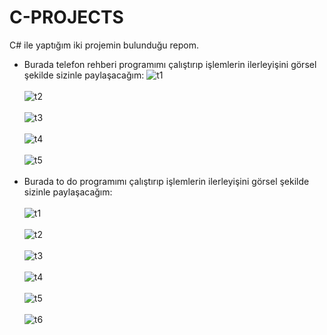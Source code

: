 # C-PROJECTS
C# ile yaptığım iki projemin bulunduğu repom.

- Burada telefon rehberi programımı çalıştırıp işlemlerin ilerleyişini görsel şekilde sizinle paylaşacağım:
![t1](https://user-images.githubusercontent.com/89224500/154528543-72e4c2d8-15b3-4c6d-9acc-3bf0a6bb7318.png)
<br><br>
![t2](https://user-images.githubusercontent.com/89224500/154528584-e29b458f-00ed-48c8-8cab-681f9d1ddd48.png)
<br><br>
![t3](https://user-images.githubusercontent.com/89224500/154528600-cf7c7397-a040-46ff-97a6-119aab5bfe11.png)
<br><br>
![t4](https://user-images.githubusercontent.com/89224500/154528618-f140ec8f-bbcd-4d2b-8f4a-305901cb7908.png)
<br><br>
![t5](https://user-images.githubusercontent.com/89224500/154528644-bf849274-4541-462a-b0be-0fccc17ba375.png)
<br><br>
- Burada to do programımı çalıştırıp işlemlerin ilerleyişini görsel şekilde sizinle paylaşacağım:
<br><br>
![t1](https://user-images.githubusercontent.com/89224500/154561704-c8b892fb-eb6f-4cdf-bb2b-a16fd6247f74.png)
<br><br>
![t2](https://user-images.githubusercontent.com/89224500/154561715-656c8a61-b340-4da1-83bf-6c91b4868d88.png)
<br><br>
![t3](https://user-images.githubusercontent.com/89224500/154561725-da7f6374-b6ed-4014-939f-567eeda40fcf.png)
<br><br>
![t4](https://user-images.githubusercontent.com/89224500/154561750-77fab7f1-cbd0-4f87-8008-a0ba59767fed.png)
<br><br>
![t5](https://user-images.githubusercontent.com/89224500/154561765-89fd3782-fa4b-4ac7-845b-b8ccedf9d229.png)
<br><br>
![t6](https://user-images.githubusercontent.com/89224500/154561796-64da5c33-be1e-4574-8d50-e95b22cb29ee.png)
<br><br>


